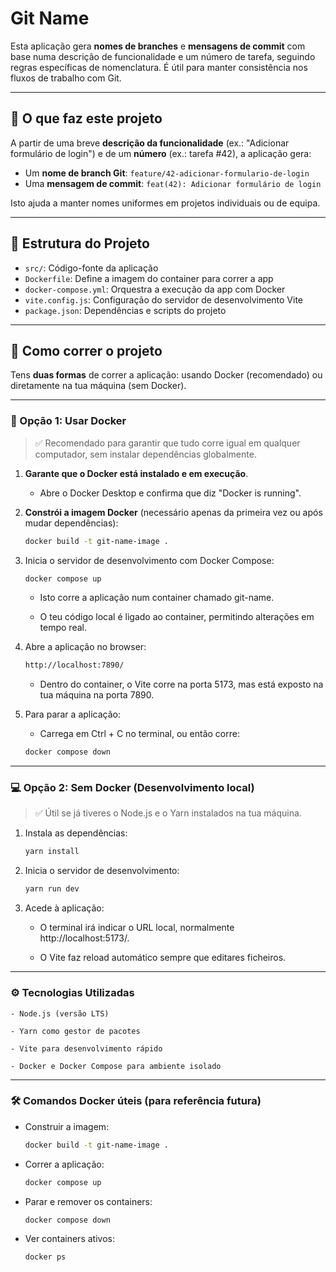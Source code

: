 # Git Name

Esta aplicação gera **nomes de branches** e **mensagens de commit** com base numa descrição de funcionalidade e um número de tarefa, seguindo regras específicas de nomenclatura. É útil para manter consistência nos fluxos de trabalho com Git.

---

## 🧠 O que faz este projeto

A partir de uma breve **descrição da funcionalidade** (ex.: "Adicionar formulário de login") e de um **número** (ex.: tarefa #42), a aplicação gera:

- Um **nome de branch Git**: `feature/42-adicionar-formulario-de-login`
- Uma **mensagem de commit**: `feat(42): Adicionar formulário de login`

Isto ajuda a manter nomes uniformes em projetos individuais ou de equipa.

---

## 📁 Estrutura do Projeto

- `src/`: Código-fonte da aplicação
- `Dockerfile`: Define a imagem do container para correr a app
- `docker-compose.yml`: Orquestra a execução da app com Docker
- `vite.config.js`: Configuração do servidor de desenvolvimento Vite
- `package.json`: Dependências e scripts do projeto

---

## 🚀 Como correr o projeto

Tens **duas formas** de correr a aplicação: usando Docker (recomendado) ou diretamente na tua máquina (sem Docker).

---

### 🐳 Opção 1: Usar Docker

> ✅ Recomendado para garantir que tudo corre igual em qualquer computador, sem instalar dependências globalmente.

1. **Garante que o Docker está instalado e em execução**.

   - Abre o Docker Desktop e confirma que diz "Docker is running".

2. **Constrói a imagem Docker** (necessário apenas da primeira vez ou após mudar dependências):

   ```bash
   docker build -t git-name-image .
   ```

3. Inicia o servidor de desenvolvimento com Docker Compose:

   ```bash
   docker compose up
   ```

   - Isto corre a aplicação num container chamado git-name.

   - O teu código local é ligado ao container, permitindo alterações em tempo real.

4. Abre a aplicação no browser:

   ```bash
   http://localhost:7890/
   ```

   - Dentro do container, o Vite corre na porta 5173, mas está exposto na tua máquina na porta 7890.

5. Para parar a aplicação:

   - Carrega em Ctrl + C no terminal, ou então corre:

   ```bash
   docker compose down
   ```

---

### 💻 Opção 2: Sem Docker (Desenvolvimento local)

> ✅ Útil se já tiveres o Node.js e o Yarn instalados na tua máquina.

1. Instala as dependências:

   ```bash
   yarn install
   ```

2. Inicia o servidor de desenvolvimento:

   ```bash
   yarn run dev
   ```

3. Acede à aplicação:

   - O terminal irá indicar o URL local, normalmente http://localhost:5173/.

   - O Vite faz reload automático sempre que editares ficheiros.

---

### ⚙️ Tecnologias Utilizadas

    - Node.js (versão LTS)

    - Yarn como gestor de pacotes

    - Vite para desenvolvimento rápido

    - Docker e Docker Compose para ambiente isolado

---

### 🛠️ Comandos Docker úteis (para referência futura)

- Construir a imagem:

  ```bash
  docker build -t git-name-image .
  ```

- Correr a aplicação:

  ```bash
  docker compose up
  ```

- Parar e remover os containers:

  ```bash
  docker compose down
  ```

- Ver containers ativos:

  ```bash
  docker ps
  ```
